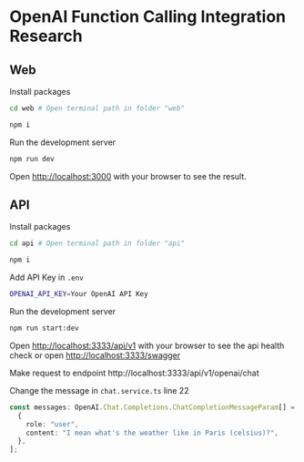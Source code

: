 # OpenAI Function Calling Integration Research

## Web

Install packages

```bash
cd web # Open terminal path in folder "web"

npm i
```

Run the development server

```bash
npm run dev
```

Open [http://localhost:3000](http://localhost:3000) with your browser to see the result.

## API

Install packages

```bash
cd api # Open terminal path in folder "api"

npm i
```

Add API Key in `.env`

```bash
OPENAI_API_KEY=Your OpenAI API Key
```

Run the development server

```bash
npm run start:dev
```

Open [http://localhost:3333/api/v1](http://localhost:3333/api/v1) with your browser to see the api health check or open [http://localhost:3333/swagger](http://localhost:3333/swagger)

Make request to endpoint http://localhost:3333/api/v1/openai/chat

Change the message in `chat.service.ts` line 22

```typescript
const messages: OpenAI.Chat.Completions.ChatCompletionMessageParam[] = [
  {
    role: "user",
    content: "I mean what's the weather like in Paris (celsius)?",
  },
];
```
